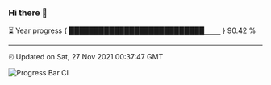 ### Hi there 👋

⏳ Year progress { ███████████████████████████▁▁▁ } 90.42 %

---

⏰ Updated on Sat, 27 Nov 2021 00:37:47 GMT

![Progress Bar CI](https://github.com/liununu/liununu/workflows/Progress%20Bar%20CI/badge.svg)
